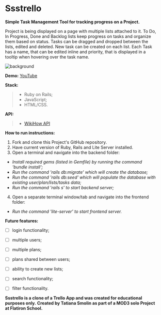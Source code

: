 # Ssstrello

**Simple Task Management Tool for tracking progress on a Project.**

Project is being displayed on a page with multiple lists attached to it.
To Do, In Progress, Done and Backlog lists keep progress on tasks and organize them based on status.
Tasks can be dragged and dropped between the lists, edited and deleted. New task can be created on each list.
Each Task has a name, that can be edited inline and priority, that is displayed in a tooltip when hovering over the task name.

![background](/Ssstrello.png)

**Demo:** [YouTube]()

**Stack:**
> - Ruby on Rails;
> - JavaScript;
> - HTML/CSS.

**API:**
> - [WikiHow API](https://rapidapi.com/hargrimm/api/wikihow)

**How to run instructions:**
1. Fork and clone this Project's GitHub repository.  
2. Have current version of Ruby, Rails and Lite Server installed.
3. Open a terminal and navigate into the backend folder:
* _Install required gems (listed in Gemfile) by running the command 'bundle install';_
* _Run the command 'rails db:migrate' which will create the database;_
* _Run the command 'rails db:seed' which will populate the database with existing user/plan/lists/tasks data;_
* _Run the command 'rails s' to start backend server;_
4. Open a separate terminal window/tab and navigate into the frontend folder:
* _Run the command 'lite-server' to start frontend server._


**Future features:**
- [ ] login functionality;
- [ ] multiple users;
- [ ] multiple plans;
- [ ] plans shared between users;
- [ ] ability to create new lists;
- [ ] search functionality;
- [ ] filter functionality.


**Ssstrello is a clone of a Trello App and was created for educational purposes only.**
**Created by Tatiana Smolin as part of a MOD3 solo Project at Flatiron School.**
